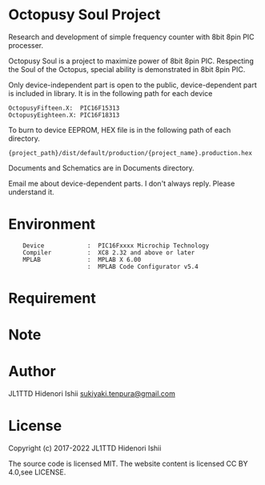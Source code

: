 # Octopusy Soul Project

  Research and development of simple frequency counter with 8bit 8pin PIC processer.

  Octopusy Soul is a project to maximize power of 8bit 8pin PIC.
  Respecting the Soul of the Octopus, special ability is demonstrated in 8bit 8pin PIC.

  Only device-independent part is open to the public, device-dependent part is included
  in library. It is in the following path for each device

    OctopusyFifteen.X:  PIC16F15313
    OctopusyEighteen.X: PIC16F18313

  To burn to device EEPROM, HEX file is in the following path of each directory.

    {project_path}/dist/default/production/{project_name}.production.hex

  Documents and Schematics are in Documents directory.

  Email me about device-dependent parts. I don't always reply. Please understand it.


# Environment

        Device            :  PIC16Fxxxx Microchip Technology
        Compiler          :  XC8 2.32 and above or later
        MPLAB             :  MPLAB X 6.00
                          :  MPLAB Code Configurator v5.4

# Requirement



# Note


# Author

JL1TTD Hidenori Ishii
sukiyaki.tenpura@gmail.com

# License

Copyright (c) 2017-2022 JL1TTD Hidenori Ishii

The source code is licensed MIT. The website content is licensed CC BY 4.0,see LICENSE.
